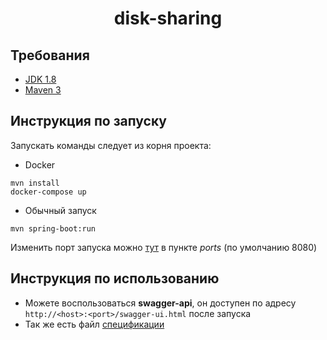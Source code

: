 <h1 align="center">disk-sharing</h1>

## Требования
- [JDK 1.8](http://www.oracle.com/technetwork/java/javase/downloads/jdk8-downloads-2133151.html)
- [Maven 3](https://maven.apache.org)

## Инструкция по запуску
Запускать команды следует из корня проекта:

- Docker
```
mvn install
docker-compose up
```
- Обычный запуск
```
mvn spring-boot:run
```
Изменить порт запуска можно [тут](docker-compose.yml) в пункте *ports* (по умолчанию 8080)

## Инструкция по использованию
- Можете воспользоваться **swagger-api**, он доступен по адресу `http://<host>:<port>/swagger-ui.html` после запуска
- Так же есть файл [спецификации](src/main/resources/openapi/disk-sharing.yaml)